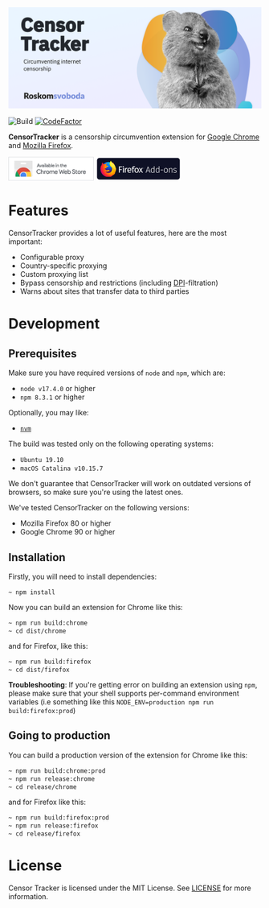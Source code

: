 [![Logo](/.github/media/promo-logo.png)](https://github.com/roskomsvoboda/censortracker)

![Build](https://github.com/roskomsvoboda/censortracker/workflows/Build/badge.svg?branch=master)
[![CodeFactor](https://www.codefactor.io/repository/github/roskomsvoboda/censortracker/badge)](https://www.codefactor.io/repository/github/roskomsvoboda/censortracker)

**CensorTracker** is a censorship circumvention extension for [Google Chrome] and [Mozilla Firefox].

[<img src="/.github/media/chrome-web-store.png" title="Chrome Web Store" width="170" height="48" />](https://chrome.google.com/webstore/detail/censor-tracker/gaidoampbkcknofoejhnhbhbhhifgdop)
[<img src="/.github/media/firefox-add-ons.png" title="Firefox Add-ons" width="170" height="48" />](https://addons.mozilla.org/ru/firefox/addon/censor-tracker/)

Features
========

CensorTracker provides a lot of useful features, here are the most important:

- Configurable proxy
- Country-specific proxying
- Custom proxying list
- Bypass censorship and restrictions (including [DPI]-filtration)
- Warns about sites that transfer data to third parties

Development
===========

Prerequisites
-------------

Make sure you have required versions of `node` and `npm`, which are:

- `node v17.4.0` or higher
- `npm 8.3.1` or higher

Optionally, you may like:

- [`nvm`](https://github.com/nvm-sh/nvm)


The build was tested only on the following operating systems:

- `Ubuntu 19.10`
- `macOS Catalina v10.15.7`

We don't guarantee that CensorTracker will work on outdated versions of browsers,
so make sure you're using the latest ones.

We've tested CensorTracker on the following versions:

- Mozilla Firefox 80 or higher
- Google Chrome 90 or higher

Installation
------------

Firstly, you will need to install dependencies:

    ~ npm install


Now you can build an extension for Chrome like this:

    ~ npm run build:chrome
    ~ cd dist/chrome

and for Firefox, like this:

    ~ npm run build:firefox
    ~ cd dist/firefox


**Troubleshooting**: If you're getting error on building an extension using `npm`, please make sure that your
shell supports per-command environment variables (i.e something like this `NODE_ENV=production npm run build:firefox:prod`)


Going to production
-------------------

You can build a production version of the extension for Chrome like this:

    ~ npm run build:chrome:prod
    ~ npm run release:chrome
    ~ cd release/chrome

and for Firefox like this:

    ~ npm run build:firefox:prod
    ~ npm run release:firefox
    ~ cd release/firefox

License
=======

Censor Tracker is licensed under the MIT License. See [LICENSE] for more
information.

  [DPI]: https://en.wikipedia.org/wiki/Deep_packet_inspection
  [LICENSE]: https://github.com/roskomsvoboda/censortracker/blob/master/LICENSE
  [Google Chrome]: https://www.google.com/chrome/
  [Mozilla Firefox]: https://www.mozilla.org/en-US/firefox/new/
